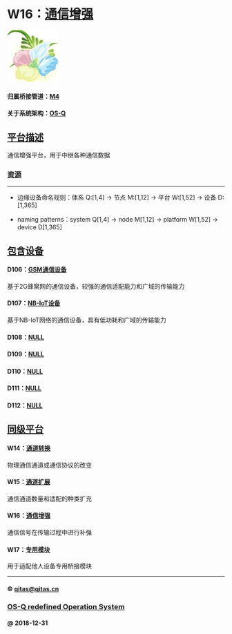 ﻿# W16：[通信增强](https://github.com/OS-Q/W16)

[![sites](OS-Q/OS-Q.png)](http://www.OS-Q.com)

#### 归属桥接管道：[M4](https://github.com/OS-Q/M4)

#### 关于系统架构：[OS-Q](https://github.com/OS-Q/OS-Q)

## [平台描述](https://github.com/OS-Q/W16/wiki) 

通信增强平台，用于中继各种通信数据

### [资源](OS-Q/)

---

- 边缘设备命名规则：体系 Q:[1,4] -> 节点 M:[1,12] -> 平台 W:[1,52] -> 设备 D:[1,365]

- naming patterns：system Q[1,4] -> node M[1,12] -> platform W[1,52] -> device D[1,365]

## [包含设备](https://github.com/OS-Q/W16/wiki) 

#### D106：[GSM通信设备](https://github.com/OS-Q/D106)

基于2G蜂窝网的通信设备，较强的通信适配能力和广域的传输能力

#### D107：[NB-IoT设备](https://github.com/OS-Q/D107)

基于NB-IoT网络的通信设备，具有低功耗和广域的传输能力

#### D108：[NULL](https://github.com/OS-Q/D108)



#### D109：[NULL](https://github.com/OS-Q/D109)



#### D110：[NULL](https://github.com/OS-Q/D110)



#### D111：[NULL](https://github.com/OS-Q/D111)



#### D112：[NULL](https://github.com/OS-Q/D112)



## [同级平台](https://github.com/OS-Q/M4/wiki) 

#### W14：[通道转换](https://github.com/OS-Q/W14)

物理通信通道或通信协议的改变

#### W15：[通道扩展](https://github.com/OS-Q/W15)

通信通道数量和适配的种类扩充

#### W16：[通信增强](https://github.com/OS-Q/W16)

通信信号在传输过程中进行补强

#### W17：[专用模块](https://github.com/OS-Q/W17)

用于适配他人设备专用桥接模块


---

####  © qitas@qitas.cn
###  [OS-Q redefined Operation System](http://www.OS-Q.com)
####  @ 2018-12-31

